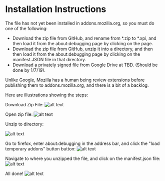 # Installation Instructions

The file has not yet been installed in addons.mozilla.org, so you must do one of the following:
* Download the zip file from GitHub, and rename from \*.zip to \*.xpi, and then load it from the about:debugging page by clicking on the page.
* Download the zip file from GitHub, unzip it into a directory, and then then load it from the about:debugging page by clicking on the manifest.JSON file in that directory.
* Download a privately signed file from Google Drive at TBD.  (Should be done by 1/7/19).

Unlike Google, Mozilla has a human being review extensions before publishing them to addons.mozilla.org, and there is a bit of a backlog.

Here are illustrations showing the steps:

Download Zip File:
![alt text](https://i.imgur.com/m487DEa.png "Download Zip File")

Open zip file:
![alt text](https://i.imgur.com/d1wZKXJ.png "Open zip file")

Unzip to directory:

![alt text](https://i.imgur.com/uYJqCC7.png)

Go to firefox, enter about:debugging in the address bar, and click the "load temporary addons" button button:
![alt text](https://i.imgur.com/CZk96Zy.png "Go to firefox, enter about:debugging in the address bar, and click the 'load temporary addons' button button")

Navigate to where you unzipped the file, and click on the manifest.json file:
![alt text](https://i.imgur.com/JeOBtwL.png "Navigate to where you unzipped the file, and click on the manifest.json file")

All done!
![alt text](https://i.imgur.com/8kecxnw.png "All done!")
